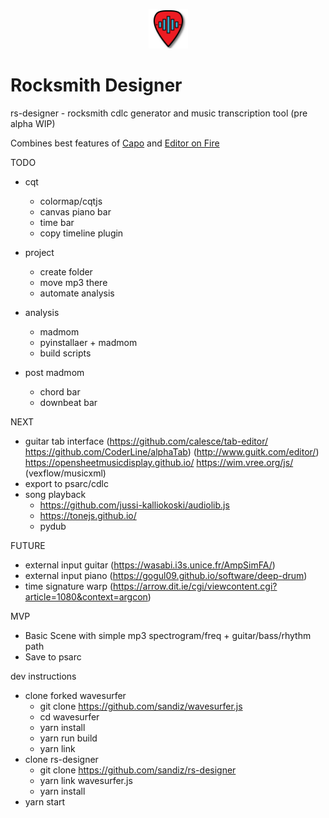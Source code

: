 <p align="center">
<img width=12.5% src="https://github.com/sandiz/rs-designer/blob/master/src/assets/icons/icon-1024x1024.png">
</p>

# Rocksmith Designer
rs-designer - rocksmith cdlc generator and music transcription tool (pre alpha WIP)

Combines best features of [Capo](http://supermegaultragroovy.com/products/capo/mac/) and [Editor on Fire](https://github.com/raynebc/editor-on-fire)

TODO

- cqt
    - colormap/cqtjs
    - canvas piano bar 
    - time bar
    - copy timeline plugin

- project
    - create folder
    - move mp3 there
    - automate analysis

- analysis
    - madmom
    - pyinstallaer + madmom
    - build scripts

- post madmom
    - chord bar
    - downbeat bar


NEXT

- guitar tab interface (https://github.com/calesce/tab-editor/ https://github.com/CoderLine/alphaTab) (http://www.guitk.com/editor/)
https://opensheetmusicdisplay.github.io/
https://wim.vree.org/js/ (vexflow/musicxml)
- export to psarc/cdlc
- song playback
  - https://github.com/jussi-kalliokoski/audiolib.js
  - https://tonejs.github.io/
  - pydub


FUTURE
- external input guitar (https://wasabi.i3s.unice.fr/AmpSimFA/)
- external input piano (https://gogul09.github.io/software/deep-drum)
- time signature warp (https://arrow.dit.ie/cgi/viewcontent.cgi?article=1080&context=argcon)


MVP
- Basic Scene with simple mp3 spectrogram/freq + guitar/bass/rhythm path
- Save to psarc


dev instructions
- clone forked wavesurfer
    - git clone https://github.com/sandiz/wavesurfer.js
    - cd wavesurfer
    - yarn install
    - yarn run build
    - yarn link
- clone rs-designer
    - git clone https://github.com/sandiz/rs-designer
    - yarn link wavesurfer.js
    - yarn install
- yarn start